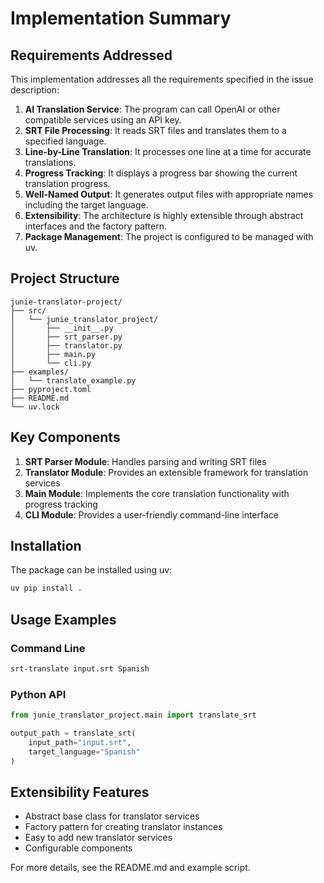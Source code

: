 # Implementation Summary

## Requirements Addressed

This implementation addresses all the requirements specified in the issue description:

1. **AI Translation Service**: The program can call OpenAI or other compatible services using an API key.
2. **SRT File Processing**: It reads SRT files and translates them to a specified language.
3. **Line-by-Line Translation**: It processes one line at a time for accurate translations.
4. **Progress Tracking**: It displays a progress bar showing the current translation progress.
5. **Well-Named Output**: It generates output files with appropriate names including the target language.
6. **Extensibility**: The architecture is highly extensible through abstract interfaces and the factory pattern.
7. **Package Management**: The project is configured to be managed with uv.

## Project Structure

```
junie-translator-project/
├── src/
│   └── junie_translator_project/
│       ├── __init__.py
│       ├── srt_parser.py
│       ├── translator.py
│       ├── main.py
│       └── cli.py
├── examples/
│   └── translate_example.py
├── pyproject.toml
├── README.md
└── uv.lock
```

## Key Components

1. **SRT Parser Module**: Handles parsing and writing SRT files
2. **Translator Module**: Provides an extensible framework for translation services
3. **Main Module**: Implements the core translation functionality with progress tracking
4. **CLI Module**: Provides a user-friendly command-line interface

## Installation

The package can be installed using uv:

```bash
uv pip install .
```

## Usage Examples

### Command Line

```bash
srt-translate input.srt Spanish
```

### Python API

```python
from junie_translator_project.main import translate_srt

output_path = translate_srt(
    input_path="input.srt",
    target_language="Spanish"
)
```

## Extensibility Features

- Abstract base class for translator services
- Factory pattern for creating translator instances
- Easy to add new translator services
- Configurable components

For more details, see the README.md and example script.
